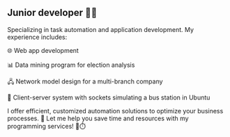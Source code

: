 ## Junior developer 👨‍💻


<p> Specializing in task automation and application development. My experience includes: </p>
<p> 🌐 Web app development </p>
<p> 📊 Data mining program for election analysis </p>
<p> 🖧 Network model design for a multi-branch company </p>
<p> 🚌 Client-server system with sockets simulating a bus station in Ubuntu </p>
<p> I offer efficient, customized automation solutions to optimize your business processes. 🚀 Let me help you save time and resources with my programming services! 💼⏱️ </p>
